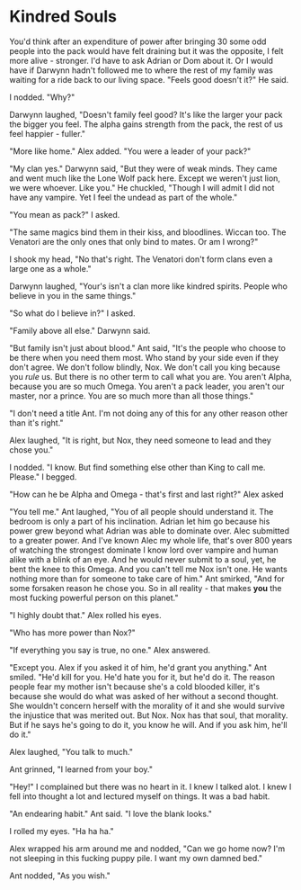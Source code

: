 # Kindred Souls

You'd think after an expenditure of power after bringing 30 some odd people into the pack would have felt draining but it was the opposite, I felt more alive - stronger.  I'd have to ask Adrian or Dom about it.  Or I would have if Darwynn hadn't followed me to where the rest of my family was waiting for a ride back to our living space.  "Feels good doesn't it?"  He said.

I nodded.  "Why?"

Darwynn laughed, "Doesn't family feel good?  It's like the larger your pack the bigger you feel.  The alpha gains strength from the pack, the rest of us feel happier - fuller."

"More like home."  Alex added.  "You were a leader of your pack?"

"My clan yes."  Darwynn said, "But they were of weak minds.  They came and went much like the Lone Wolf pack here.  Except we weren't just lion, we were whoever.  Like you."  He chuckled, "Though I will admit I did not have any vampire.  Yet I feel the undead as part of the whole."

"You mean as pack?"  I asked.

"The same magics bind them in their kiss, and bloodlines.  Wiccan too.  The Venatori are the only ones that only bind to mates.  Or am I wrong?"

I shook my head, "No that's right.  The Venatori don't form clans even a large one as a whole."

Darwynn laughed, "Your's isn't a clan more like kindred spirits.  People who believe in you in the same things."

"So what do I believe in?"  I asked.

"Family above all else."  Darwynn said.

"But family isn't just about blood."  Ant said, "It's the people who choose to be there when you need them most.  Who stand by your side even if they don't agree.  We don't follow blindly, Nox.  We don't call you king because you _rule_ us.  But there is no other term to call what you are.  You aren't Alpha, because you are so much Omega.  You aren't a pack leader, you aren't our master, nor a prince.  You are so much more than all those things."

"I don't need a title Ant.  I'm not doing any of this for any other reason other than it's right."

Alex laughed, "It is right, but Nox, they need someone to lead and they chose you."

I nodded.  "I know.  But find something else other than King to call me. Please."  I begged.

"How can he be Alpha and Omega - that's first and last right?" Alex asked

"You tell me."  Ant laughed, "You of all people should understand it.  The bedroom is only a part of his inclination.  Adrian let him go because his power grew beyond what Adrian was able to dominate over.  Alec submitted to a greater power.  And I've known Alec my whole life, that's over 800 years of watching the strongest dominate I know lord over vampire and human alike with a blink of an eye.  And he would never submit to a soul, yet, he bent the knee to this Omega.  And you can't tell me Nox isn't one.  He wants nothing more than for someone to take care of him."  Ant smirked, "And for some forsaken reason he chose you.  So in all reality - that makes **you** the most fucking powerful person on this planet."

"I highly doubt that." Alex rolled his eyes.

"Who has more power than Nox?"

"If everything you say is true, no one."  Alex answered.

"Except you.  Alex if you asked it of him, he'd grant you anything."  Ant smiled.  "He'd kill for you.  He'd hate you for it, but he'd do it.  The reason people fear my mother isn't because she's a cold blooded killer, it's because she would do what was asked of her without a second thought. She wouldn't concern herself with the morality of it and she would survive the injustice that was merited out.  But Nox.  Nox has that soul, that morality.  But if he says he's going to do it, you know he will.  And if you ask him, he'll do it."

Alex laughed, "You talk to much."

Ant grinned, "I learned from your boy."

"Hey!"  I complained but there was no heart in it.  I knew I talked alot.  I knew I fell into thought a lot and lectured myself on things.  It was a bad habit.  

"An endearing habit."  Ant said.  "I love the blank looks."

I rolled my eyes.  "Ha ha ha."

Alex wrapped his arm around me and nodded, "Can we go home now?  I'm not sleeping in this fucking puppy pile.  I want my own damned bed."

Ant nodded, "As you wish."

